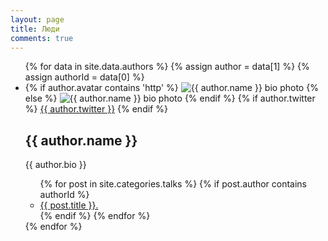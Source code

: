 ```yaml
---
layout: page
title: Люди
comments: true
---
```


<ul class="author-list">
{% for data in site.data.authors %}
  {% assign author = data[1] %}
  {% assign authorId = data[0] %}
  <li>
    <div class="bio-block">
      {% if author.avatar contains 'http' %}
      <img src="{{ author.avatar }}" class="bio-photo" alt="{{ author.name }} bio photo"></a>
      {% else %}
      <img src="{{ site.url }}/images/{{ author.avatar }}" class="bio-photo" alt="{{ author.name }} bio photo"></a>
      {% endif %}
      {% if author.twitter %}
      <span class="social-share-twitter">
        <a href="https://twitter.com/{{ author.twitter }}"><i class="fa fa-twitter-square"></i> {{ author.twitter }}</a>
      </span>
      {% endif %}
    </div>
    <h2 data-company="{{ author.company }}">{{ author.name }}</h2>
    <p>{{ author.bio }}</p>
    <ul class="post-list">
    {% for post in site.categories.talks %}
      {% if post.author contains authorId %}
      <li><a href="{{ site.url }}{{ post.url }}">{{ post.title }}.</a></li> 
      {% endif %}  
    {% endfor %}
    </ul>
  </li>
{% endfor %}
</ul>